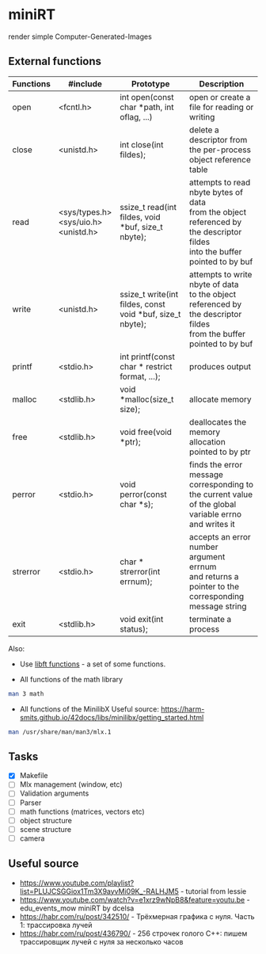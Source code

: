 # miniRT
render simple Computer-Generated-Images 

## External functions

| Functions | #include |Prototype | Description |
| ------ | ------ | ------ | ------ |
| open | <fcntl.h> | int open(const char *path, int oflag, ...)| open or create a file for reading or writing |
| close | <unistd.h> |int close(int fildes); | delete a descriptor from the per-process object reference table |
| read | <sys/types.h> <br /> <sys/uio.h> <br /> <unistd.h> | ssize_t read(int fildes, void *buf, size_t nbyte); | attempts to read nbyte bytes of data <br /> from the object referenced by the descriptor fildes <br /> into the buffer pointed to by buf |
| write | <unistd.h> | ssize_t write(int fildes, const void *buf, size_t nbyte); | attempts to write nbyte of data <br /> to the object referenced by the descriptor fildes <br /> from the buffer pointed to by buf |
| printf | <stdio.h> |  int printf(const char * restrict format, ...); | produces output |
| malloc | <stdlib.h> | void *malloc(size_t size); | allocate memory |
| free | <stdlib.h> | void free(void *ptr); |  deallocates the memory allocation pointed to by ptr |
| perror | <stdio.h> | void perror(const char *s); |  finds the error message corresponding to the current value <br /> of the global variable errno <br /> and writes it |
| strerror | <stdio.h> | char * strerror(int errnum);| accepts an error number argument errnum <br /> and returns a pointer to the corresponding message string |
| exit | <stdlib.h> | void exit(int status); | terminate a process |

Also:

* Use [libft functions](https://github.com/MariaKorshunova/libft) - a set of some functions.

* All functions of the math library

```sh
man 3 math
```

* All functions of the MinilibX
Useful source: https://harm-smits.github.io/42docs/libs/minilibx/getting_started.html

```sh
man /usr/share/man/man3/mlx.1
```

## Tasks
- [X] Makefile
- [ ] Mlx management (window, etc)
- [ ] Validation arguments
- [ ] Parser
- [ ] math functions (matrices, vectors etc)
- [ ] object structure
- [ ] scene structure
- [ ] camera

## Useful source
* https://www.youtube.com/playlist?list=PLUJCSGGiox1Tm3X9ayvMi09K_-RALHJM5 - tutorial from lessie
* https://www.youtube.com/watch?v=e1xrz9wNpB8&feature=youtu.be - edu_events_mow miniRT by dcelsa
* https://habr.com/ru/post/342510/ - Трёхмерная графика с нуля. Часть 1: трассировка лучей
* https://habr.com/ru/post/436790/ - 256 строчек голого C++: пишем трассировщик лучей с нуля за несколько часов
